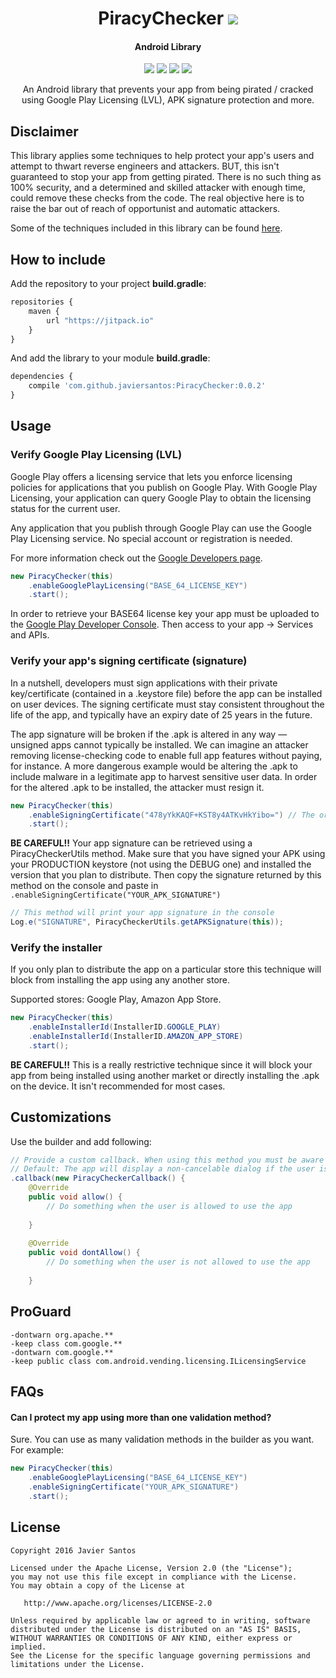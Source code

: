 <h1 align="center">PiracyChecker <a href="https://github.com/javiersantos/PiracyChecker#how-to-include"><img src="https://jitpack.io/v/javiersantos/PiracyChecker.svg"></a></h1>
<h4 align="center">Android Library</h4>

<p align="center">
  <a target="_blank" href="https://android-arsenal.com/api?level=8"><img src="https://img.shields.io/badge/API-8%2B-orange.svg"></a>
  <a target="_blank" href="https://travis-ci.org/javiersantos/PiracyChecker"><img src="https://travis-ci.org/javiersantos/PiracyChecker.svg?branch=master"></a>
  <a target="_blank" href="http://android-arsenal.com/details/1/3641"><img src="https://img.shields.io/badge/Android%20Arsenal-PiracyChecker-blue.svg"></a>
  <a target="_blank" href="https://www.paypal.me/javiersantos" title="Donate using PayPal"><img src="https://img.shields.io/badge/paypal-donate-yellow.svg" /></a>
</p>

<p align="center">An Android library that prevents your app from being pirated / cracked using Google Play Licensing (LVL), APK signature protection and more.</p>

## Disclaimer
This library applies some techniques to help protect your app's users and attempt to thwart reverse engineers and attackers. BUT, this isn't guaranteed to stop your app from getting pirated. There is no such thing as 100% security, and a determined and skilled attacker with enough time, could remove these checks from the code. The real objective here is to raise the bar out of reach of opportunist and automatic attackers.

Some of the techniques included in this library can be found [here](https://www.airpair.com/android/posts/adding-tampering-detection-to-your-android-app).


## How to include
Add the repository to your project **build.gradle**:

```Javascript
repositories {
    maven {
        url "https://jitpack.io"
    }
}
```

And add the library to your module **build.gradle**:

```Javascript
dependencies {
    compile 'com.github.javiersantos:PiracyChecker:0.0.2'
}
```

## Usage
### Verify Google Play Licensing (LVL)
Google Play offers a licensing service that lets you enforce licensing policies for applications that you publish on Google Play. With Google Play Licensing, your application can query Google Play to obtain the licensing status for the current user.

Any application that you publish through Google Play can use the Google Play Licensing service. No special account or registration is needed.

For more information check out the [Google Developers page](https://developer.android.com/google/play/licensing/index.html).
 
```Java
new PiracyChecker(this)
	.enableGooglePlayLicensing("BASE_64_LICENSE_KEY")
	.start();
```

In order to retrieve your BASE64 license key your app must be uploaded to the [Google Play Developer Console](https://play.google.com/apps/publish/). Then access to your app -> Services and APIs.

### Verify your app's signing certificate (signature)
In a nutshell, developers must sign applications with their private key/certificate (contained in a .keystore file) before the app can be installed on user devices. The signing certificate must stay consistent throughout the life of the app, and typically have an expiry date of 25 years in the future.

The app signature will be broken if the .apk is altered in any way — unsigned apps cannot typically be installed. We can imagine an attacker removing license-checking code to enable full app features without paying, for instance. A more dangerous example would be altering the .apk to include malware in a legitimate app to harvest sensitive user data. In order for the altered .apk to be installed, the attacker must resign it.

```Java
new PiracyChecker(this)
	.enableSigningCertificate("478yYkKAQF+KST8y4ATKvHkYibo=") // The original APK signature for the PRODUCTION version
	.start();
```

**BE CAREFUL!!** Your app signature can be retrieved using a PiracyCheckerUtils method. Make sure that you have signed your APK using your PRODUCTION keystore (not using the DEBUG one) and installed the version that you plan to distribute. Then copy the signature returned by this method on the console and paste in `.enableSigningCertificate("YOUR_APK_SIGNATURE")`

```Java
// This method will print your app signature in the console
Log.e("SIGNATURE", PiracyCheckerUtils.getAPKSignature(this));
```

### Verify the installer
If you only plan to distribute the app on a particular store this technique will block from installing the app using any another store.

Supported stores: Google Play, Amazon App Store.

```Java
new PiracyChecker(this)
	.enableInstallerId(InstallerID.GOOGLE_PLAY)
	.enableInstallerId(InstallerID.AMAZON_APP_STORE)
	.start();
```

**BE CAREFUL!!** This is a really restrictive technique since it will block your app from being installed using another market or directly installing the .apk on the device. It isn't recommended for most cases.

## Customizations

Use the builder and add following:

```Java
// Provide a custom callback. When using this method you must be aware of blocking the app from unauthorized users.
// Default: The app will display a non-cancelable dialog if the user is not allowed to use the app, otherwise nothing will happen.
.callback(new PiracyCheckerCallback() {
	@Override
	public void allow() {
		// Do something when the user is allowed to use the app
		
	}
	
	@Override
	public void dontAllow() {
		// Do something when the user is not allowed to use the app
		
	}
```

## ProGuard
```
-dontwarn org.apache.**
-keep class com.google.**
-dontwarn com.google.**
-keep public class com.android.vending.licensing.ILicensingService
```

## FAQs
#### Can I protect my app using more than one validation method?
Sure. You can use as many validation methods in the builder as you want. For example:

```Java
new PiracyChecker(this)
	.enableGooglePlayLicensing("BASE_64_LICENSE_KEY")
	.enableSigningCertificate("YOUR_APK_SIGNATURE")
	.start();
```

## License
	Copyright 2016 Javier Santos
	
	Licensed under the Apache License, Version 2.0 (the "License");
	you may not use this file except in compliance with the License.
	You may obtain a copy of the License at
	
	   http://www.apache.org/licenses/LICENSE-2.0
	
	Unless required by applicable law or agreed to in writing, software
	distributed under the License is distributed on an "AS IS" BASIS,
	WITHOUT WARRANTIES OR CONDITIONS OF ANY KIND, either express or implied.
	See the License for the specific language governing permissions and
	limitations under the License.
